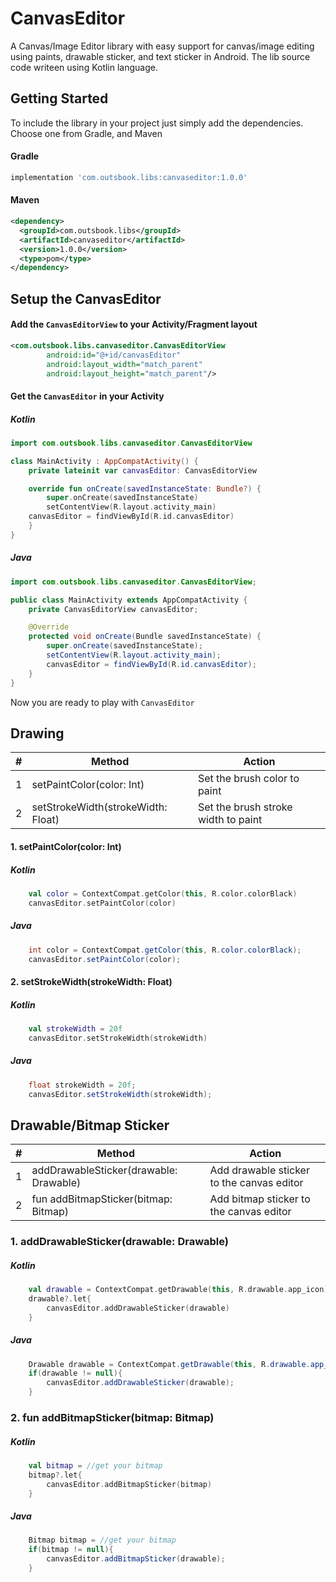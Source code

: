 # CanvasEditor
A Canvas/Image Editor library with easy support for canvas/image editing using paints, drawable sticker, and text sticker in Android. The lib source code writeen using Kotlin language.

## Getting Started
To include the library in your project just simply add the dependencies. Choose one from Gradle, and Maven
#### Gradle
```groovy
implementation 'com.outsbook.libs:canvaseditor:1.0.0'
```
#### Maven
```xml
<dependency>
  <groupId>com.outsbook.libs</groupId>
  <artifactId>canvaseditor</artifactId>
  <version>1.0.0</version>
  <type>pom</type>
</dependency>
```

## Setup the CanvasEditor
#### Add the `CanvasEditorView` to your Activity/Fragment layout
```xml
<com.outsbook.libs.canvaseditor.CanvasEditorView
        android:id="@+id/canvasEditor"
        android:layout_width="match_parent"
        android:layout_height="match_parent"/>
```
#### Get the `CanvasEditor` in your Activity
##### Kotlin
```kotlin
import com.outsbook.libs.canvaseditor.CanvasEditorView

class MainActivity : AppCompatActivity() {
    private lateinit var canvasEditor: CanvasEditorView

    override fun onCreate(savedInstanceState: Bundle?) {
        super.onCreate(savedInstanceState)
        setContentView(R.layout.activity_main)
	canvasEditor = findViewById(R.id.canvasEditor)
    }
}
```
##### Java
```java
import com.outsbook.libs.canvaseditor.CanvasEditorView;

public class MainActivity extends AppCompatActivity {
    private CanvasEditorView canvasEditor;

    @Override
    protected void onCreate(Bundle savedInstanceState) {
        super.onCreate(savedInstanceState);
        setContentView(R.layout.activity_main);
        canvasEditor = findViewById(R.id.canvasEditor);
    }
}
```
Now you are ready to play with `CanvasEditor`

## Drawing
| # |  Method | Action  |
| ------------ | ------------ | ------------ |
| 1 |  setPaintColor(color: Int)  |  Set the brush color to paint |
| 2 |  setStrokeWidth(strokeWidth: Float) |  Set the brush stroke width to paint |
#### 1. setPaintColor(color: Int)
##### Kotlin
```kotlin
	val color = ContextCompat.getColor(this, R.color.colorBlack)
	canvasEditor.setPaintColor(color)
```
##### Java
```java
	int color = ContextCompat.getColor(this, R.color.colorBlack);
	canvasEditor.setPaintColor(color);
```
#### 2. setStrokeWidth(strokeWidth: Float)
##### Kotlin
```kotlin
	val strokeWidth = 20f
	canvasEditor.setStrokeWidth(strokeWidth)
```
##### Java
```java
	float strokeWidth = 20f;
	canvasEditor.setStrokeWidth(strokeWidth);
```
## Drawable/Bitmap Sticker
| # |  Method | Action  |
| ------------ | ------------ | ------------ |
| 1 |  addDrawableSticker(drawable: Drawable)  |  Add drawable sticker to the canvas editor |
| 2 |  fun addBitmapSticker(bitmap: Bitmap) |  Add bitmap sticker to the canvas editor |
### 1. addDrawableSticker(drawable: Drawable)
##### Kotlin
```kotlin
	val drawable = ContextCompat.getDrawable(this, R.drawable.app_icon)
	drawable?.let{
		canvasEditor.addDrawableSticker(drawable)
	}
```
##### Java
```java
	Drawable drawable = ContextCompat.getDrawable(this, R.drawable.app_icon);
	if(drawable != null){
		canvasEditor.addDrawableSticker(drawable);
	}
```
### 2. fun addBitmapSticker(bitmap: Bitmap)
##### Kotlin
```kotlin
	val bitmap = //get your bitmap
	bitmap?.let{
		canvasEditor.addBitmapSticker(bitmap)
	}
```
##### Java
```java
	Bitmap bitmap = //get your bitmap
	if(bitmap != null){
		canvasEditor.addBitmapSticker(drawable);
	}
```